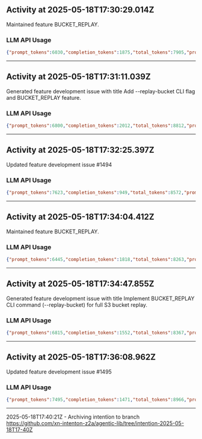 ## Activity at 2025-05-18T17:30:29.014Z

Maintained feature BUCKET_REPLAY.

### LLM API Usage

```json
{"prompt_tokens":6030,"completion_tokens":1875,"total_tokens":7905,"prompt_tokens_details":{"cached_tokens":0,"audio_tokens":0},"completion_tokens_details":{"reasoning_tokens":1408,"audio_tokens":0,"accepted_prediction_tokens":0,"rejected_prediction_tokens":0}}
```

---

## Activity at 2025-05-18T17:31:11.039Z

Generated feature development issue with title Add --replay-bucket CLI flag and BUCKET_REPLAY feature.

### LLM API Usage

```json
{"prompt_tokens":6800,"completion_tokens":2012,"total_tokens":8812,"prompt_tokens_details":{"cached_tokens":0,"audio_tokens":0},"completion_tokens_details":{"reasoning_tokens":1152,"audio_tokens":0,"accepted_prediction_tokens":0,"rejected_prediction_tokens":0}}
```

---

## Activity at 2025-05-18T17:32:25.397Z

Updated feature development issue #1494

### LLM API Usage

```json
{"prompt_tokens":7623,"completion_tokens":949,"total_tokens":8572,"prompt_tokens_details":{"cached_tokens":0,"audio_tokens":0},"completion_tokens_details":{"reasoning_tokens":320,"audio_tokens":0,"accepted_prediction_tokens":0,"rejected_prediction_tokens":0}}
```

---

## Activity at 2025-05-18T17:34:04.412Z

Maintained feature BUCKET_REPLAY.

### LLM API Usage

```json
{"prompt_tokens":6445,"completion_tokens":1818,"total_tokens":8263,"prompt_tokens_details":{"cached_tokens":0,"audio_tokens":0},"completion_tokens_details":{"reasoning_tokens":1280,"audio_tokens":0,"accepted_prediction_tokens":0,"rejected_prediction_tokens":0}}
```

---

## Activity at 2025-05-18T17:34:47.855Z

Generated feature development issue with title Implement BUCKET_REPLAY CLI command (--replay-bucket) for full S3 bucket replay.

### LLM API Usage

```json
{"prompt_tokens":6815,"completion_tokens":1552,"total_tokens":8367,"prompt_tokens_details":{"cached_tokens":0,"audio_tokens":0},"completion_tokens_details":{"reasoning_tokens":832,"audio_tokens":0,"accepted_prediction_tokens":0,"rejected_prediction_tokens":0}}
```

---

## Activity at 2025-05-18T17:36:08.962Z

Updated feature development issue #1495

### LLM API Usage

```json
{"prompt_tokens":7495,"completion_tokens":1471,"total_tokens":8966,"prompt_tokens_details":{"cached_tokens":0,"audio_tokens":0},"completion_tokens_details":{"reasoning_tokens":896,"audio_tokens":0,"accepted_prediction_tokens":0,"rejected_prediction_tokens":0}}
```

---

2025-05-18T17:40:21Z - Archiving intentïon to branch https://github.com/xn-intenton-z2a/agentic-lib/tree/intention-2025-05-18T17-40Z

